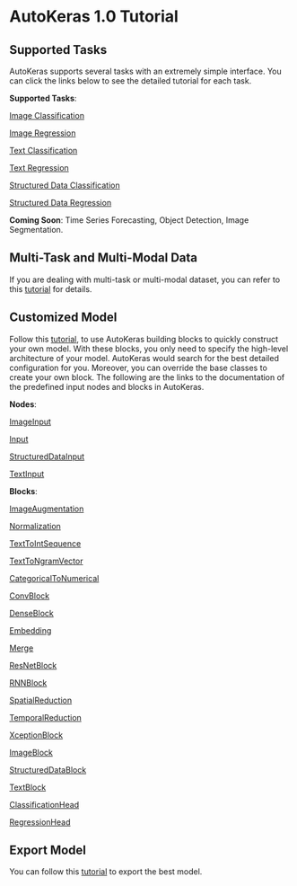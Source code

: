 # AutoKeras 1.0 Tutorial

## Supported Tasks

AutoKeras supports several tasks with an extremely simple interface.
You can click the links below to see the detailed tutorial for each task.

**Supported Tasks**:

[Image Classification](/tutorial/image_classification)

[Image Regression](/tutorial/image_regression)

[Text Classification](/tutorial/text_classification)

[Text Regression](/tutorial/text_regression)

[Structured Data Classification](/tutorial/structured_data_classification)

[Structured Data Regression](/tutorial/structured_data_regression)

**Coming Soon**: Time Series Forecasting, Object Detection, Image Segmentation.


## Multi-Task and Multi-Modal Data

If you are dealing with multi-task or multi-modal dataset, you can refer to this
[tutorial](/tutorial/multi) for details.


## Customized Model

Follow this [tutorial](/tutorial/customized), to use AutoKeras building blocks to quickly construct your own
model.
With these blocks, you only need to specify the high-level architecture of your
model.
AutoKeras would search for the best detailed configuration for you.
Moreover, you can override the base classes to create your own block.
The following are the links to the documentation of the predefined input nodes and blocks in AutoKeras.

**Nodes**:

[ImageInput](/node/#imageinput-class)

[Input](/node/#input-class)

[StructuredDataInput](/node/#structureddatainput-class)

[TextInput](/node/#textinput-class)

**Blocks**:

[ImageAugmentation](/block/#imageaugmentation-class)

[Normalization](/block/#normalization-class)

[TextToIntSequence](/block/#texttointsequence-class)

[TextToNgramVector](/block/#texttongramvector-class)

[CategoricalToNumerical](/block/#categoricaltonumerical-class)

[ConvBlock](/block/#convblock-class)

[DenseBlock](/block/#denseblock-class)

[Embedding](/block/#embedding-class)

[Merge](/block/#merge-class)

[ResNetBlock](/block/#resnetblock-class)

[RNNBlock](/block/#rnnblock-class)

[SpatialReduction](/block/#spatialreduction-class)

[TemporalReduction](/block/#temporalreduction-class)

[XceptionBlock](/block/#xceptionblock-class)

[ImageBlock](/block/#imageblock-class)

[StructuredDataBlock](/block/#structureddatablock-class)

[TextBlock](/block/#textblock-class)

[ClassificationHead](/block/#classificationhead-class)

[RegressionHead](/block/#regressionhead-class)

## Export Model
You can follow this [tutorial](/tutorial/export) to export the best model.
